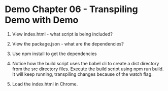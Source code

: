 # Demo Chapter 06 - Transpiling Demo with Demo

1. View index.html - what script is being included?

1. View the package.json - what are the dependencies?

1. Use npm install to get the dependencies

1. Notice how the build script uses the babel cli to create a dist directory from the src directory files. 
Execute the build script using npm run build.  It will keep running, transpiling changes because of the watch flag.

1. Load the index.html in Chrome.
